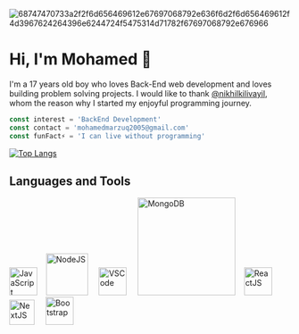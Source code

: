 ![68747470733a2f2f6d656469612e67697068792e636f6d2f6d656469612f4d3967624264396e6244724f5475314d71782f67697068792e676966](https://raw.githubusercontent.com/mohamed12-droid/cloud/master/banner.png)
# Hi, I'm Mohamed 👋
<!-- ## About Me -->
I'm a 17 years old boy who loves Back-End web development and loves building problem solving projects. I would like to thank [@nikhilkilivayil](https://github.com/nikhilkilivayil), whom the reason why I started my enjoyful programming journey.
```ts
const interest = 'BackEnd Development'
const contact = 'mohamedmarzuq2005@gmail.com'
const funFact⚡ = 'I can live without programming'
```

<!-- ![Mohamed's Dynamic GitHub stats](https://github-readme-stats.vercel.app/api?username=mohamedmarzuq5&show_icons=true&theme=tokyonight) -->
[![Top Langs](https://github-readme-stats.vercel.app/api/top-langs/?username=mohamedmarzuq5&layout=compact)](https://github.com/anuraghazra/github-readme-stats)
## Languages and Tools
<p>
  <img width="50px" src="https://upload.wikimedia.org/wikipedia/commons/6/6a/JavaScript-logo.png" alt="JavaScript">‎ ‎ ‎ ‎
  <img width="75px" src="https://upload.wikimedia.org/wikipedia/commons/d/d9/Node.js_logo.svg" alt="NodeJS"> ‎ ‎ ‎ ‎
  <img width="50px" src="https://upload.wikimedia.org/wikipedia/commons/9/9a/Visual_Studio_Code_1.35_icon.svg" alt="VSCode"> ‎ ‎ ‎ ‎
  <img width="175px" src="https://upload.wikimedia.org/wikipedia/commons/thumb/9/93/MongoDB_Logo.svg/2560px-MongoDB_Logo.svg.png" alt="MongoDB">  ‎ ‎ ‎
  <img width="50px" src="https://upload.wikimedia.org/wikipedia/commons/a/a7/React-icon.svg" alt="ReactJS">  ‎ ‎ ‎
  <img height="45px" src="https://lh3.googleusercontent.com/fife/APg5EObyEw4EWuFKPJnyja4QvKtKPIDqx0-91FcSR7U5_eJKLWNqePm5KwR3rgKpUc0DTTfv30Kt7BAK6_d6RReybok5fPkuwAKEVjWYvCqsoxndV_gn_hABrGDfrN2Fb083iPZ52xwXkVMJG_3LgYf440irLYo-PYjD1lxhPjFDttsqgjU9oNLSuH0edODFUWfWDNhNyvrwZJ4_nbKcPwjr0pI-Taa0HvwOhc8I8sWS2yB5xdfR7VqoPpdmsCdxHNusGBCgm_IOGaHoYCVy9r1KvNvQRzHdZDJyav0g02Np_gJiywsuAn3VJy9PkyucXmM9XrGG1MrNqNsCBFGIT2opauGuJfCV_50Sb24mu57hj4lWvA-5t6blkUMeM8sFVyppN0gMecdraZdFDReTtSgSYRrh4v4WKDfVdw0tUGN8BBElLVLU7kEcuS4skT4DCA35tlE6bdmurm2Ey0QvovB506tBoH4d3KFJDlxJG2An0lpvk8l5OpUpI0fqLccKgXGG0nb1AKjgb-g40lx04YLpksRdGD-nobux67A9VFfKDuQJ6lhCZsmcQ1X8OTszBvvfjX-g06fryBuzWkpZaw9kKJ2vt2n-9y2J4ItJzv8tDBD_epIweyfL5TNnfOB6L5lPpqreB362CUi1x2nHtJkCeQxPvHoS7cFhp_1oSeneotlGzzTdvSDsG0q6L2hdSM9FdmDc5CTWlDjNBHe0Vw_SFZAK-upOQHQWdJGu9wuIz38r-KV5aIQla-vGAYZE5YrmzDS-RuKxpUcG_12QpbE5z_DAcDn_HNEFbMrFh3j6gADsBDTn0hCbLVigCdgpmEs0K3pno8LJKuNJ4JAkHWzOVTe--U62zFhI4tT8WM0lcolA7pzw6T2-bJDJWI_XdpcXf-_tYip2PnwvGepik-V9eAaeCU2Yb-KuRXRNhrmroy0nv_b3Lo0nS0LQsTTn5J4rdecf4WO9SiohlM3i-RymrVNiEvL46hr4H51geJq5Xr5x0_zQdqZL0Lgb5wtYPYjAG3b-3QsDGEcN9jC11f8OL9URUZk5fW-dXPMTwbh2IjuMJv0V-RhgCR0l1vOJtwPphSopLUcRGmT0iwNg8D03jXqT02BIEZSUw2xYhEgjCJuroRSYigYzzzPsD6lQ432QFVJsyL9JhS0aUcvi83HhrKzqzrtldDLIKVU3g-RgvA6ZuLHnXYWsunkzN82gadRWJR1tv4T2-_7_-___KkRIbxf1yLfJqDa4kG1iAE8tWWhSnoUdkmbS6xxGR_S0KPzCVfoYcXHdHiiUj6xwgT_cGvR9xoSgozVfUOYlhAXMPErdrmotz0nT9IvFcZGJILwZCMoz6cV2KJ-iLynNNLowNOsVW6UoRRSPgWpl2g9SVnbuWHIlmjG6f_DiBb1aiRewGU22maMLF_wEUYPe253hw2Dpms7Rrq2GLrbGr9HS2ewchyaDfxxnSIL1GS-332BSjjUdnpw1zU4c5ENPWmZfQzDcA7s9BOExS5frqpN8IrjJZNgBYhjZc5I-8xV_SjLz8npS0qVY2Z6OmrH2ckFM127Gb22rmd5_Yw-w2j-GneMgyYvMyThZZ2L5w0wnBDZc2yTBEkM=w1920-h860" alt="NextJS">  ‎ ‎ ‎ ‎
  <img width="50px" src="https://upload.wikimedia.org/wikipedia/commons/b/b2/Bootstrap_logo.svg" alt="Bootstrap">
</p>

